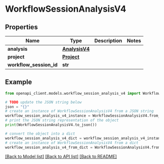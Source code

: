 # WorkflowSessionAnalysisV4


## Properties

Name | Type | Description | Notes
------------ | ------------- | ------------- | -------------
**analysis** | [**AnalysisV4**](AnalysisV4.md) |  | 
**project** | [**Project**](Project.md) |  | 
**workflow_session_id** | **str** |  | 

## Example

```python
from openapi_client.models.workflow_session_analysis_v4 import WorkflowSessionAnalysisV4

# TODO update the JSON string below
json = "{}"
# create an instance of WorkflowSessionAnalysisV4 from a JSON string
workflow_session_analysis_v4_instance = WorkflowSessionAnalysisV4.from_json(json)
# print the JSON string representation of the object
print(WorkflowSessionAnalysisV4.to_json())

# convert the object into a dict
workflow_session_analysis_v4_dict = workflow_session_analysis_v4_instance.to_dict()
# create an instance of WorkflowSessionAnalysisV4 from a dict
workflow_session_analysis_v4_from_dict = WorkflowSessionAnalysisV4.from_dict(workflow_session_analysis_v4_dict)
```
[[Back to Model list]](../README.md#documentation-for-models) [[Back to API list]](../README.md#documentation-for-api-endpoints) [[Back to README]](../README.md)


